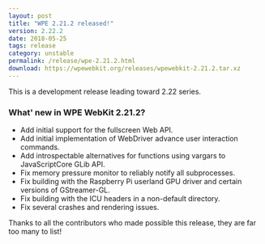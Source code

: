 ```yaml
---
layout: post
title: "WPE 2.21.2 released!"
version: 2.22.2
date: 2018-05-25
tags: release
category: unstable
permalink: /release/wpe-2.21.2.html
download: https://wpewebkit.org/releases/wpewebkit-2.21.2.tar.xz
---
```


This is a development release leading toward 2.22 series.


### What' new in WPE WebKit 2.21.2?


- Add initial support for the fullscreen Web API.
- Add initial implementation of WebDriver advance user interaction commands.
- Add introspectable alternatives for functions using vargars to JavaScriptCore GLib API.
- Fix memory pressure monitor to reliably notify all subprocesses.
- Fix building with the Raspberry Pi userland GPU driver and certain versions of GStreamer-GL.
- Fix building with the ICU headers in a non-default directory.
- Fix several crashes and rendering issues.

Thanks to all the contributors who made possible this release, they
are far too many to list!
